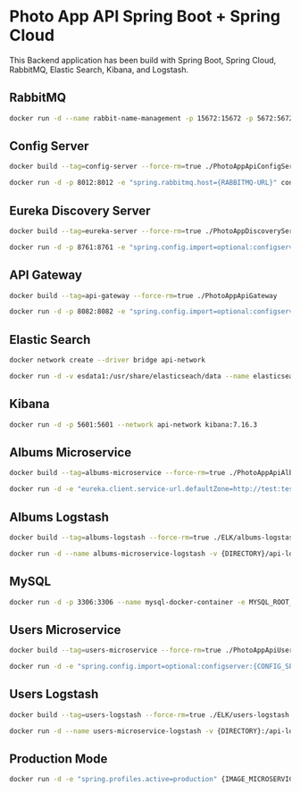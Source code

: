 # Photo App API Spring Boot + Spring Cloud

This Backend application has been build with Spring Boot, Spring Cloud, RabbitMQ, Elastic Search, Kibana, and Logstash.

## RabbitMQ

```zsh
docker run -d --name rabbit-name-management -p 15672:15672 -p 5672:5672 -p 15671:15671 -p 5671:5671 -p 4369:4369 rabbitmq:3-management-alpine
```

## Config Server

```zsh
docker build --tag=config-server --force-rm=true ./PhotoAppApiConfigServer
```

```zsh
docker run -d -p 8012:8012 -e "spring.rabbitmq.host={RABBITMQ-URL}" config-server
```

## Eureka Discovery Server

```zsh
docker build --tag=eureka-server --force-rm=true ./PhotoAppDiscoveryService
```

```zsh
docker run -d -p 8761:8761 -e "spring.config.import=optional:configserver:{CONFIG_SERVER_HOST}" eureka-server
```

## API Gateway

```zsh
docker build --tag=api-gateway --force-rm=true ./PhotoAppApiGateway
```

```zsh
docker run -d -p 8082:8082 -e "spring.config.import=optional:configserver:{CONFIG_SERVER_HOST}" api-gateway
```

## Elastic Search

```zsh
docker network create --driver bridge api-network
```

```zsh
docker run -d -v esdata1:/usr/share/elasticseach/data --name elasticsearch -p 9200:9200 -p 9300:9300 -e “discovery.type=single-node” --network api-network elasticsearch:7.16.3
```

## Kibana

```zsh
docker run -d -p 5601:5601 --network api-network kibana:7.16.3
```

## Albums Microservice

```zsh
docker build --tag=albums-microservice --force-rm=true ./PhotoAppApiAlbums
```

```zsh
docker run -d -e "eureka.client.service-url.defaultZone=http://test:test@{EUREKA_HOST}/eureka" -e "logging.file=/api-logs/albums-ws.logs" -v {DIRECTORY}/api-logs:/api-logs albums-microservice
```

## Albums Logstash

```zsh
docker build --tag=albums-logstash --force-rm=true ./ELK/albums-logstash
```

```zsh
docker run -d --name albums-microservice-logstash -v {DIRECTORY}/api-logs:/api-logs albums-logstash
```

## MySQL

```zsh
docker run -d -p 3306:3306 --name mysql-docker-container -e MYSQL_ROOT_PASSWORD=password -e MYSQL_DATABASE=photo_app -e MYSQL_USER=user -e MYSQL_PASSWORD=password -v /var/lib/mysql:/var/lib/mysql mysql:8
```

## Users Microservice

```zsh
docker build --tag=users-microservice --force-rm=true ./PhotoAppApiUsers
```

```zsh
docker run -d -e "spring.config.import=optional:configserver:{CONFIG_SERVER_HOST}" -e "logging.file=/api-logs/users-ws.logs" -v {DIRECTORY}/api-logs:/api-logs users-microservice
```

## Users Logstash

```zsh
docker build --tag=users-logstash --force-rm=true ./ELK/users-logstash
```

```zsh
docker run -d --name users-microservice-logstash -v {DIRECTORY}:/api-logs users-logstash
```

## Production Mode

```zsh
docker run -d -e "spring.profiles.active=production" {IMAGE_MICROSERVICE_NAME}
```
